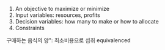 1. An objective to maximize or minimize
2. Input variables: resources, profits
3. Decision variables: how many to make or how to allocate
4. Constraints


구매하는 음식의 양": 최소비용으로 섭취
equivalenced